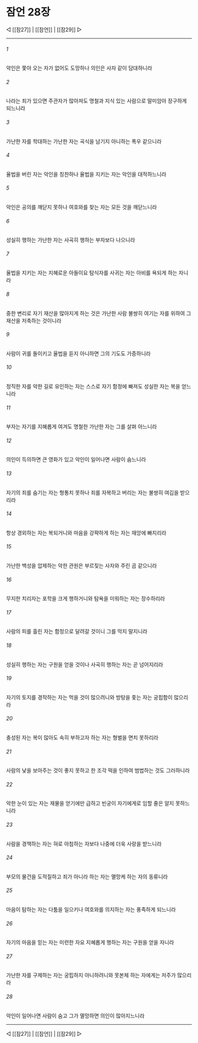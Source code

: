 ﻿# 잠언 28장

◁ [[잠27]] | [[잠언]] | [[잠29]] ▷
***

###### 1
악인은 쫓아 오는 자가 없어도 도망하나 의인은 사자 같이 담대하니라

###### 2
나라는 죄가 있으면 주관자가 많아져도 명철과 지식 있는 사람으로 말미암아 장구하게 되느니라

###### 3
가난한 자를 학대하는 가난한 자는 곡식을 남기지 아니하는 폭우 같으니라

###### 4
율법을 버린 자는 악인을 칭찬하나 율법을 지키는 자는 악인을 대적하느니라

###### 5
악인은 공의를 깨닫지 못하나 여호와를 찾는 자는 모든 것을 깨닫느니라

###### 6
성실히 행하는 가난한 자는 사곡히 행하는 부자보다 나으니라

###### 7
율법을 지키는 자는 지혜로운 아들이요 탐식자를 사귀는 자는 아비를 욕되게 하는 자니라

###### 8
중한 변리로 자기 재산을 많아지게 하는 것은 가난한 사람 불쌍히 여기는 자를 위하여 그 재산을 저축하는 것이니라

###### 9
사람이 귀를 돌이키고 율법을 듣지 아니하면 그의 기도도 가증하니라

###### 10
정직한 자를 악한 길로 유인하는 자는 스스로 자기 함정에 빠져도 성실한 자는 복을 얻느니라

###### 11
부자는 자기를 지혜롭게 여겨도 명철한 가난한 자는 그를 살펴 아느니라

###### 12
의인이 득의하면 큰 영화가 있고 악인이 일어나면 사람이 숨느니라

###### 13
자기의 죄를 숨기는 자는 형통치 못하나 죄를 자복하고 버리는 자는 불쌍히 여김을 받으리라

###### 14
항상 경외하는 자는 복되거니와 마음을 강퍅하게 하는 자는 재앙에 빠지리라

###### 15
가난한 백성을 압제하는 악한 관원은 부르짖는 사자와 주린 곰 같으니라

###### 16
무지한 치리자는 포학을 크게 행하거니와 탐욕을 미워하는 자는 장수하리라

###### 17
사람의 피를 흘린 자는 함정으로 달려갈 것이니 그를 막지 말지니라

###### 18
성실히 행하는 자는 구원을 얻을 것이나 사곡히 행하는 자는 곧 넘어지리라

###### 19
자기의 토지를 경작하는 자는 먹을 것이 많으려니와 방탕을 좇는 자는 궁핍함이 많으리라

###### 20
충성된 자는 복이 많아도 속히 부하고자 하는 자는 형벌을 면치 못하리라

###### 21
사람의 낯을 보아주는 것이 좋지 못하고 한 조각 떡을 인하여 범법하는 것도 그러하니라

###### 22
악한 눈이 있는 자는 재물을 얻기에만 급하고 빈궁이 자기에게로 임할 줄은 알지 못하느니라

###### 23
사람을 경책하는 자는 혀로 아첨하는 자보다 나중에 더욱 사랑을 받느니라

###### 24
부모의 물건을 도적질하고 죄가 아니라 하는 자는 멸망케 하는 자의 동류니라

###### 25
마음이 탐하는 자는 다툼을 일으키나 여호와를 의지하는 자는 풍족하게 되느니라

###### 26
자기의 마음을 믿는 자는 미련한 자요 지혜롭게 행하는 자는 구원을 얻을 자니라

###### 27
가난한 자를 구제하는 자는 궁핍하지 아니하려니와 못본체 하는 자에게는 저주가 많으리라

###### 28
악인이 일어나면 사람이 숨고 그가 멸망하면 의인이 많아지느니라


***
◁ [[잠27]] | [[잠언]] | [[잠29]] ▷